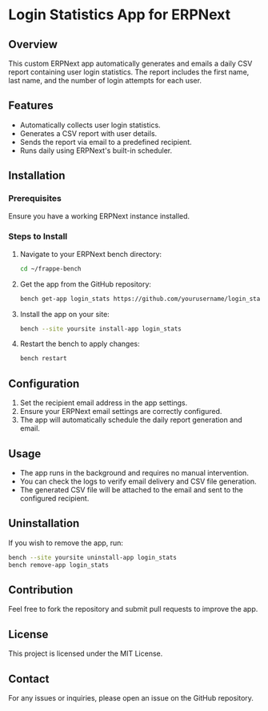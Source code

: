 # Login Statistics App for ERPNext

## Overview
This custom ERPNext app automatically generates and emails a daily CSV report containing user login statistics. The report includes the first name, last name, and the number of login attempts for each user.

## Features
- Automatically collects user login statistics.
- Generates a CSV report with user details.
- Sends the report via email to a predefined recipient.
- Runs daily using ERPNext's built-in scheduler.

## Installation
### Prerequisites
Ensure you have a working ERPNext instance installed.

### Steps to Install
1. Navigate to your ERPNext bench directory:
   ```sh
   cd ~/frappe-bench
   ```
2. Get the app from the GitHub repository:
   ```sh
   bench get-app login_stats https://github.com/yourusername/login_stats.git
   ```
3. Install the app on your site:
   ```sh
   bench --site yoursite install-app login_stats
   ```
4. Restart the bench to apply changes:
   ```sh
   bench restart
   ```

## Configuration
1. Set the recipient email address in the app settings.
2. Ensure your ERPNext email settings are correctly configured.
3. The app will automatically schedule the daily report generation and email.

## Usage
- The app runs in the background and requires no manual intervention.
- You can check the logs to verify email delivery and CSV file generation.
- The generated CSV file will be attached to the email and sent to the configured recipient.

## Uninstallation
If you wish to remove the app, run:
```sh
bench --site yoursite uninstall-app login_stats
bench remove-app login_stats
```

## Contribution
Feel free to fork the repository and submit pull requests to improve the app.

## License
This project is licensed under the MIT License.

## Contact
For any issues or inquiries, please open an issue on the GitHub repository.

